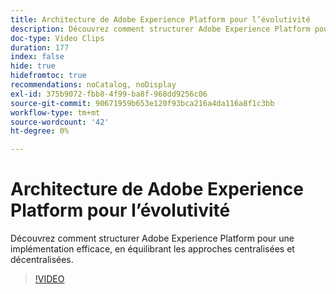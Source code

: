 ```yaml
---
title: Architecture de Adobe Experience Platform pour l’évolutivité
description: Découvrez comment structurer Adobe Experience Platform pour une implémentation efficace, en équilibrant les approches centralisées et décentralisées.
doc-type: Video Clips
duration: 177
index: false
hide: true
hidefromtoc: true
recommendations: noCatalog, noDisplay
exl-id: 375b9072-fbb8-4f99-ba8f-968dd9256c06
source-git-commit: 90671959b653e120f93bca216a4da116a8f1c3bb
workflow-type: tm+mt
source-wordcount: '42'
ht-degree: 0%

---
```


# Architecture de Adobe Experience Platform pour l’évolutivité

Découvrez comment structurer Adobe Experience Platform pour une implémentation efficace, en équilibrant les approches centralisées et décentralisées.

<!-- 62_S601_3442532_176_architecting-adobe-experience-platform-for-scalability -->
>[!VIDEO](https://video.tv.adobe.com/v/3459704/?learn=on&enablevpops=true&captions=fre_fr)
